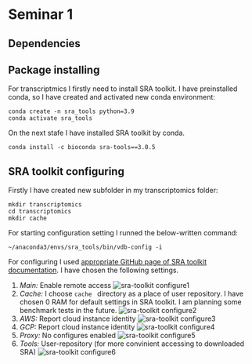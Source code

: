 # Seminar 1

## Dependencies

## Package installing

For transcriptmics I firstly need to install SRA toolkit.
I have preinstalled conda, so I have created and activated new conda environment:

```{bash}
conda create -n sra_tools python=3.9
conda activate sra_tools
```
On the next stafe I have installed SRA toolkit by conda.

```{bash}
conda install -c bioconda sra-tools==3.0.5
```
## SRA toolkit configuring

Firstly I have created new subfolder in my transcriptomics folder:

```
mkdir transcriptomics
cd transcriptomics
mkdir cache
```

For starting configuration setting I runned the below-written command:

```{bash}
~/anaconda3/envs/sra_tools/bin/vdb-config -i
```

For configuring I used [appropriate GitHub page of SRA toolkit documentation](https://github.com/ncbi/sra-tools/wiki/05.-Toolkit-Configuration). I have chosen the following settings.

1. *Main:* Enable remote access ![sra-toolkit configure1](./pictures/sra_toolkit_configure1)
2. *Cache:* I choose `cache ` directory as a place of user repository. I have chosen 0 RAM for default settings in SRA toolkit. I am planning some benchmark tests in the future.  ![sra-toolkit configure2](./pictures/sra_toolkit_configure2)
3. *AWS:* Report cloud instance identity ![sra-toolkit configure3](./pictures/sra_toolkit_configure3)
4. *GCP:* Report cloud instance identity ![sra-toolkit configure4](./pictures/sra_toolkit_configure4)
5. *Proxy:* No configures enabled ![sra-toolkit configure5](./pictures/sra_toolkit_configure5)
6. *Tools:* User-repository (for more convinient accessing to downloaded SRA) ![sra-toolkit configure6](./pictures/sra_toolkit_configure6)

